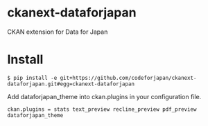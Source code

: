 ckanext-dataforjapan
====================

CKAN extension for Data for Japan

# Install

```
$ pip install -e git+https://github.com/codeforjapan/ckanext-dataforjapan.git#egg=ckanext-dataforjapan
```
Add dataforjapan_theme into ckan.plugins in your configuration file.

```
ckan.plugins = stats text_preview recline_preview pdf_preview dataforjapan_theme
```
